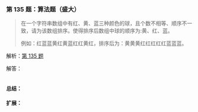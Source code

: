 ### 第 135 题：算法题（盛大）

> 在一个字符串数组中有红、黄、蓝三种颜色的球，且个数不相等、顺序不一致，请为该数组排序。使得排序后数组中球的顺序为:黄、红、蓝。
>
> 例如：红蓝蓝黄红黄蓝红红黄红，排序后为：黄黄黄红红红红红蓝蓝蓝。



解析：[第 135 题](https://github.com/Advanced-Frontend/Daily-Interview-Question/issues/266)

解答：



```javascript

```

#### 总结：



#### 扩展：



